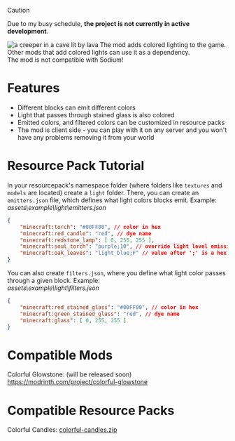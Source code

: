 > [!CAUTION]
> Due to my busy schedule, **the project is not currently in active development**.

![a creeper in a cave lit by lava](https://cdn.modrinth.com/data/cached_images/db98e8b5f28311e2c7edcd6e9cd00a82ba62f22b_0.webp)
The mod adds colored lighting to the game. Other mods that add colored lights can use it as a dependency.\
The mod is not compatible with Sodium!

# Features
- Different blocks can emit different colors
- Light that passes through stained glass is also colored
- Emitted colors, and filtered colors can be customized in resource packs
- The mod is client side - you can play with it on any server and you won't have any problems removing it from your world

# Resource Pack Tutorial
In your resourcepack's namespace folder (where folders like `textures` and `models` are located) create a `light` folder. There, you can create an `emitters.json` file, which defines what light colors blocks emit. Example:
\
_assets\\example\\light\\emitters.json_
```json
{
	"minecraft:torch": "#00FF00", // color in hex
	"minecraft:red_candle": "red", // dye name
	"minecraft:redstone_lamp": [ 0, 255, 255 ],
	"minecraft:soul_torch": "purple;10", // override light level emission
	"minecraft:oak_leaves": "light_blue;F" // value after ';' is a hex number from 0 to F
}
```
You can also create `filters.json`, where you define what light color passes through a given block. Example:\
_assets\\example\\light\\filters.json_
```json
{
	"minecraft:red_stained_glass": "#00FF00", // color in hex
	"minecraft:green_stained_glass": "red", // dye name
	"minecraft:glass": [ 0, 255, 255 ]
}
```

# Compatible Mods
Colorful Glowstone: (will be released soon)
https://modrinth.com/project/colorful-glowstone

# Compatible Resource Packs
Colorful Candles: [colorful-candles.zip](https://github.com/erykczy/colorful-lighting/raw/e372648afdd442e96340f0d8ee477d6ae8138739/addons/colorful-candles.zip)
